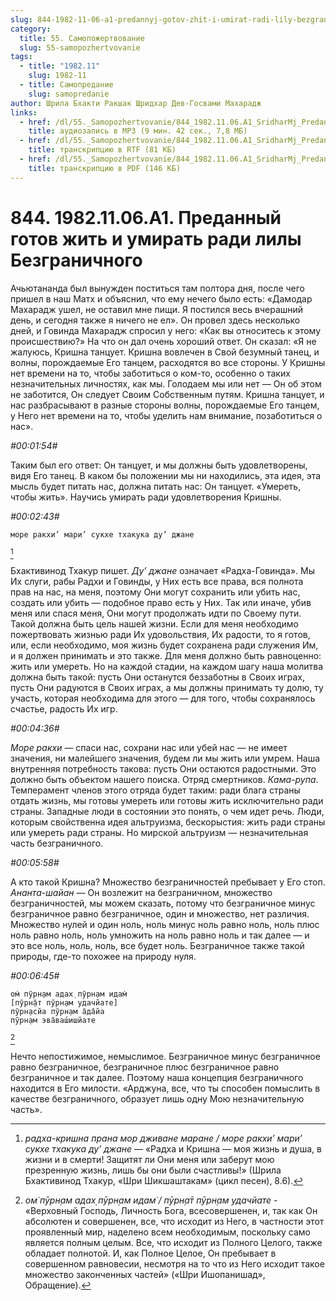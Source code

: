 ```yaml
---
slug: 844-1982-11-06-a1-predannyj-gotov-zhit-i-umirat-radi-lily-bezgranichnogo
category:
  title: 55. Самопожертвование
  slug: 55-samopozhertvovanie
tags:
  - title: "1982.11"
    slug: 1982-11
  - title: Самопредание
    slug: samopredanie
author: Шрила Бхакти Ракшак Шридхар Дев-Госвами Махарадж
links:
  - href: /dl/55._Samopozhertvovanie/844_1982.11.06.A1_SridharMj_Predannyj_gotov_zhit_i_umirat_radi_lily_Bezgranichnogo.mp3
    title: аудиозапись в MP3 (9 мин. 42 сек., 7,8 МБ)
  - href: /dl/55._Samopozhertvovanie/844_1982.11.06.A1_SridharMj_Predannyj_gotov_zhit_i_umirat_radi_lily_Bezgranichnogo.rtf
    title: транскрипцию в RTF (81 КБ)
  - href: /dl/55._Samopozhertvovanie/844_1982.11.06.A1_SridharMj_Predannyj_gotov_zhit_i_umirat_radi_lily_Bezgranichnogo.pdf
    title: транскрипцию в PDF (146 КБ)
---
```


# 844. 1982.11.06.A1. Преданный готов жить и умирать ради лилы Безграничного

Ачьютананда был вынужден поститься там полтора дня, после чего пришел в наш Матх и объяснил, что ему нечего было есть: «Дамодар Махарадж ушел, не оставил мне пищи. Я постился весь вчерашний день, и сегодня также я ничего не ел». Он провел здесь несколько дней, и Говинда Махарадж спросил у него: «Как вы относитесь к этому происшествию?» На что он дал очень хороший ответ. Он сказал: «Я не жалуюсь, Кришна танцует. Кришна вовлечен в Свой безумный танец, и волны, порождаемые Его танцем, расходятся во все стороны. У Кришны нет времени на то, чтобы заботиться о ком-то, особенно о таких незначительных личностях, как мы. Голодаем мы или нет — Он об этом не заботится, Он следует Своим Собственным путям. Кришна танцует, и нас разбрасывают в разные стороны волны, порождаемые Его танцем, у Него нет времени на то, чтобы уделить нам внимание, позаботиться о нас».

*#00:01:54#*

Таким был его ответ: Он танцует, и мы должны быть удовлетворены, видя Его танец. В каком бы положении мы ни находились, эта идея, эта мысль будет питать нас, должна питать нас: Он танцует. «Умереть, чтобы жить». Научись умирать ради удовлетворения Кришны.

*#00:02:43#*

    море ракхи’ мари’ сукхе тхакука ду’ джане
[^_ftn1]

Бхактивинод Тхакур пишет. *Ду’ джане* означает «Радха-Говинда». Мы Их слуги, рабы Радхи и Говинды, у Них есть все права, вся полнота прав на нас, на меня, поэтому Они могут сохранить или убить нас, создать или убить — подобное право есть у Них. Так или иначе, убив меня или спася меня, Они могут продолжать идти по Своему пути. Такой должна быть цель нашей жизни. Если для меня необходимо пожертвовать жизнью ради Их удовольствия, Их радости, то я готов, или, если необходимо, моя жизнь будет сохранена ради служения Им, и я должен принимать и это также. Для меня должно быть равноценно: жить или умереть. Но на каждой стадии, на каждом шагу наша молитва должна быть такой: пусть Они останутся беззаботны в Своих играх, пусть Они радуются в Своих играх, а мы должны принимать ту долю, ту участь, которая необходима для этого — для того, чтобы сохранялось счастье, радость Их игр.

*#00:04:36#*

*Море ракхи* — спаси нас, сохрани нас или убей нас — не имеет значения, ни малейшего значения, будем ли мы жить или умрем. Наша внутренняя потребность такова: пусть Они остаются радостными. Это должно быть объектом нашего поиска. Отряд смертников. *Кама-рупа*. Темперамент членов этого отряда будет таким: ради блага страны отдать жизнь, мы готовы умереть или готовы жить исключительно ради страны. Западные люди в состоянии это понять, о чем идет речь. Люди, которым свойственна идея альтруизма, бескорыстия: жить ради страны или умереть ради страны. Но мирской альтруизм — незначительная часть безграничного.

*#00:05:58#*

А кто такой Кришна? Множество безграничностей пребывает у Его стоп. *Ананта-шайан* — Он возлежит на безграничном, множество безграничностей, мы можем сказать, потому что безграничное минус безграничное равно безграничное, один и множество, нет различия. Множество нулей и один ноль, ноль минус ноль равно ноль, ноль плюс ноль равно ноль, ноль умножить на ноль равно ноль и так далее — и это все ноль, ноль, ноль, все будет ноль. Безграничное также такой природы, где-то похожее на природу нуля.

*#00:06:45#*

    ом̇ пӯрн̣ам адах̣ пӯрн̣ам идам̇
    [пӯрн̣а̄т пӯрн̣ам удачйате]
    пӯрн̣асйа пӯрн̣ам а̄да̄йа
    пӯрн̣ам эва̄ваш́ишйате
[^_ftn2]

Нечто непостижимое, немыслимое. Безграничное минус безграничное равно безграничное, безграничное плюс безграничное равно безграничное и так далее. Поэтому наша концепция безграничного находится в Его милости. «Арджуна, все, что ты способен помыслить в качестве безграничного, образует лишь одну Мою незначительную часть».



[^_ftn1]: *радха-кришна прана мор дживане маране / море ракхи’ мари’ сукхе тхакука ду’ джане* — «Радха и Кришна — моя жизнь и душа, в жизни и в смерти! Защитят ли Они меня или заберут мою презренную жизнь, лишь бы они были счастливы!» (Шрила Бхактивинод Тхакур, «Шри Шикшаштакам» (цикл песен), 8.6).

[^_ftn2]: *ом̇ пӯрн̣ам адах̣ пӯрн̣ам идам̇ / пӯрн̣а̄т пӯрн̣ам удачйате* - «Верховный Господь, Личность Бога, всесовершенен, и, так как Он абсолютен и совершенен, все, что исходит из Него, в частности этот проявленный мир, наделено всем необходимым, поскольку само является полным целым. Все, что исходит из Полного Целого, также обладает полнотой. И, как Полное Целое, Он пребывает в совершенном равновесии, несмотря на то что из Него исходит такое множество законченных частей» («Шри Ишопанишад», Обращение).

